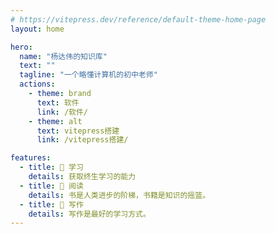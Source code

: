 ```yaml
---
# https://vitepress.dev/reference/default-theme-home-page
layout: home

hero:
  name: "杨达伟的知识库"
  text: ""
  tagline: "一个略懂计算机的初中老师"
  actions:
    - theme: brand
      text: 软件
      link: /软件/
    - theme: alt
      text: vitepress搭建
      link: /vitepress搭建/

features:
  - title: 🍊 学习
    details: 获取终生学习的能力
  - title: 🍏 阅读
    details: 书是人类进步的阶梯，书籍是知识的摇篮。
  - title: 🍐 写作
    details: 写作是最好的学习方式。
---
```


